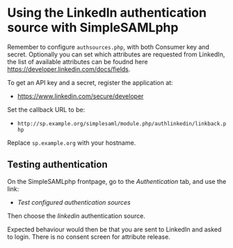 Using the LinkedIn authentication source with SimpleSAMLphp
===========================================================

Remember to configure `authsources.php`, with both Consumer key and secret. Optionally you can set which attributes are requested from LinkedIn, the list of available attributes can be foudnd here <https://developer.linkedin.com/docs/fields>.

To get an API key and a secret, register the application at:

 * <https://www.linkedin.com/secure/developer>

Set the callback URL to be:

 * `http://sp.example.org/simplesaml/module.php/authlinkedin/linkback.php`

Replace `sp.example.org` with your hostname.

## Testing authentication

On the SimpleSAMLphp frontpage, go to the *Authentication* tab, and use the link:

  * *Test configured authentication sources*

Then choose the *linkedin* authentication source.

Expected behaviour would then be that you are sent to LinkedIn and asked to login.
There is no consent screen for attribute release.

